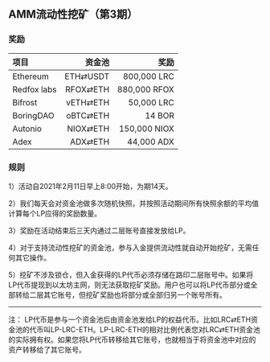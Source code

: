 ## AMM流动性挖矿（第3期）

### 奖励

| **项目** | **资金池** | **奖励** |
| :--- | ---: | ---: |
Ethereum | ETH⇄USDT | 800,000 LRC |
Redfox labs | RFOX⇄ETH | 880,000 RFOX |
Bifrost | vETH⇄ETH | 50,000 LRC |
BoringDAO | oBTC⇄ETH | 14 BOR |
Autonio | NIOX⇄ETH |  150,000 NIOX |
Adex | ADX⇄ETH |  44,000 ADX |


### 规则

1）活动自2021年2月11日早上8:00开始，为期14天。

2）我们每天会对资金池做多次随机快照，并按照活动期间所有快照余额的平均值计算每个LP应得的奖励数量。

3）奖励在活动结束后三天内通过二层账号直接发放给LP。

4）对于支持流动性挖矿的资金池，参与入金提供流动性就自动开始挖矿，无需任何其它操作。

5）挖矿不涉及锁仓，但入金获得的LP代币必须存储在路印二层账号中。如果将LP代币提现到以太坊主网，则无法获取挖矿奖励。用户也可以将LP代币部分或全部转给二层其它账号，但挖矿奖励也将部分或全部归另一个账号所有。


---

注： LP代币是参与一个资金池后由资金池发给LP的权益代币。比如LRC⇄ETH资金池的代币叫LP-LRC-ETH。LP-LRC-ETH的相对比例代表您对LRC⇄ETH资金池的实际拥有权。如果您将LP代币转移给其它账号，也就相当于将资金池中对应的资产转移给了其它账号。
